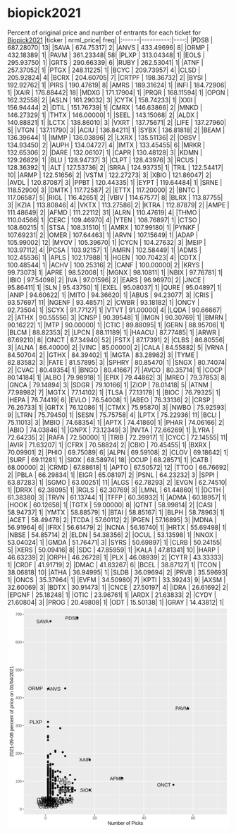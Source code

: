 # biopick2021
Percent of original price and number of entrants for each ticket for [Biopick2021](https://twitter.com/hashtag/Biopick2021)
|ticker | nrml_price| freq|
|:------|----------:|----:|
|PDSB   |  687.28070|   13|
|SAVA   |  674.75317|    2|
|ANVS   |  433.49696|    8|
|ORMP   |  432.18389|    1|
|PAVM   |  361.23348|   58|
|PLXP   |  313.04348|    1|
|EOLS   |  295.93750|    1|
|GRTS   |  290.66339|    6|
|RUBY   |  262.53041|    1|
|ATNF   |  257.37052|    1|
|PTGX   |  248.11225|    1|
|BCYC   |  209.73957|    4|
|CLSD   |  205.92824|    4|
|BCRX   |  204.60705|    7|
|CRTPF  |  198.36732|    2|
|BYSI   |  192.92762|    1|
|PIRS   |  190.47619|    8|
|AMRS   |  189.31624|    1|
|INFI   |  184.72906|    1|
|XAIR   |  176.88442|   18|
|MDXG   |  171.17904|    1|
|PRQR   |  168.11594|    1|
|OPGN   |  162.32558|    2|
|ASLN   |  161.29032|    3|
|CYTK   |  158.74233|    1|
|XXII   |  156.94444|    2|
|DTIL   |  151.76739|    1|
|CMRX   |  146.63866|    2|
|MNKD   |  146.27329|    1|
|THTX   |  146.00000|    1|
|SEEL   |  143.15068|    2|
|ALDX   |  140.88821|    1|
|LCTX   |  138.86010|    3|
|VXRT   |  137.75671|    2|
|LIFE   |  137.27960|    5|
|VTGN   |  137.11790|    3|
|ACIU   |  136.84211|    1|
|SYBX   |  136.81818|    2|
|BEAM   |  136.39644|    1|
|IMMP   |  136.03896|    2|
|LXRX   |  135.51136|    2|
|OBSV   |  134.93450|    2|
|AUPH   |  134.04727|    4|
|IMTX   |  133.45455|    6|
|MRKR   |  132.65306|    2|
|DARE   |  132.06107|    1|
|CAPR   |  130.48128|    3|
|KDMN   |  129.26829|    1|
|BLU    |  128.94737|    3|
|CLPT   |  128.43976|    3|
|RCUS   |  128.36392|    1|
|ALT    |  127.53736|    2|
|SRRA   |  124.93735|    1|
|TRIL   |  122.54417|   10|
|ARMP   |  122.51656|    2|
|VSTM   |  122.27273|    3|
|XBIO   |  121.86047|    2|
|AVDL   |  120.87087|    3|
|PPBT   |  120.44335|    1|
|EYPT   |  119.64484|    1|
|SRNE   |  118.52900|    3|
|DMTK   |  117.72587|    2|
|ETTX   |  117.20000|    2|
|BNTC   |  117.06587|    5|
|RIGL   |  116.42651|    2|
|VBIV   |  114.67577|    8|
|BLRX   |  113.87755|    3|
|KZIA   |  113.80846|    4|
|VKTX   |  113.27586|    2|
|KTRA   |  112.87879|    2|
|AMPE   |  111.48649|    2|
|AFMD   |  111.22112|   31|
|ALRN   |  110.47619|    4|
|THMO   |  110.04566|    1|
|CERC   |  109.46970|    4|
|YTEN   |  108.76897|    1|
|CTSO   |  108.60215|    1|
|STSA   |  108.31510|    1|
|AMRX   |  107.99180|    1|
|PYNKF  |  107.69231|    2|
|OMER   |  107.64463|    1|
|ARVN   |  107.15649|    1|
|ADAP   |  105.99002|   12|
|MYOV   |  105.39670|    1|
|CYCN   |  104.27632|    3|
|MEIP   |  103.97112|    4|
|PCSA   |  103.92157|    1|
|AMRN   |  102.58449|    1|
|ADMS   |  102.45536|    1|
|APLS   |  102.17988|    1|
|HGEN   |  100.70423|    4|
|CDTX   |  100.48544|    1|
|ACHV   |  100.25316|    2|
|CANF   |  100.00000|    2|
|KRYS   |   99.73073|    1|
|APRE   |   98.52008|    1|
|MGNX   |   98.10811|    1|
|NBIX   |   97.76781|    1|
|IBIO   |   97.54098|    2|
|IVA    |   97.01596|    2|
|EARS   |   96.96970|    2|
|JNCE   |   95.86411|    1|
|SLN    |   95.43750|    1|
|EXEL   |   95.08037|    1|
|QURE   |   95.04897|    1|
|ANIP   |   94.60622|    1|
|MITO   |   94.36620|    1|
|ABUS   |   94.23077|    3|
|CRIS   |   93.57697|   11|
|NGENF  |   93.48571|    2|
|CWBR   |   93.18182|    1|
|ONCY   |   92.73504|    1|
|SCYX   |   91.77127|    1|
|VTVT   |   91.00000|    4|
|LQDA   |   90.66667|    2|
|ATHX   |   90.55556|    3|
|CNSP   |   90.39548|    1|
|IMGN   |   90.30769|    1|
|BMRN   |   90.16222|    1|
|MTP    |   90.00000|    1|
|CTIC   |   89.88095|    1|
|GERN   |   88.95706|    1|
|BLCM   |   88.82353|    2|
|LPCN   |   88.11189|    1|
|HAACU  |   87.77485|    1|
|ARWR   |   87.69210|    8|
|ONCT   |   87.34940|   52|
|FSTX   |   87.17391|    2|
|CLBS   |   86.80556|    3|
|ALNA   |   86.40000|    2|
|VINC   |   85.00000|    2|
|CALA   |   84.55882|    5|
|VRNA   |   84.50704|    2|
|GTHX   |   84.39402|    1|
|MGTA   |   83.28982|    3|
|TYME   |   82.83582|    3|
|FATE   |   81.57895|    3|
|SPHRY  |   80.85470|    1|
|SNGX   |   80.74074|    2|
|CVAC   |   80.49354|    1|
|BNGO   |   80.41667|    7|
|AVCO   |   80.35714|    1|
|COCP   |   80.14184|    1|
|ALBO   |   79.98918|    1|
|EPIX   |   79.44862|    3|
|MREO   |   79.37853|    8|
|GNCA   |   79.14894|    3|
|SDGR   |   79.10166|    1|
|ZIOP   |   78.01418|    5|
|ATNM   |   77.98982|    7|
|MGTX   |   77.14102|    1|
|TLSA   |   77.13178|    1|
|BIOC   |   76.79325|    1|
|HEPA   |   76.74419|    6|
|EVLO   |   76.54008|    1|
|ABEO   |   76.33136|    2|
|CRSP   |   76.26733|    1|
|GRTX   |   76.12086|    1|
|CTMX   |   75.95870|    3|
|NWBO   |   75.92593|    9|
|LTRN   |   75.79450|    1|
|SESN   |   75.75758|    4|
|LPTX   |   75.22936|   11|
|BCLI   |   75.11013|    3|
|MBIO   |   74.68354|    1|
|APTX   |   74.41860|    1|
|PHAR   |   74.06166|    2|
|ABIO   |   74.03846|    1|
|GNPX   |   73.12349|    3|
|NVTA   |   72.66269|    1|
|LYRA   |   72.64235|    2|
|RAFA   |   72.50000|    1|
|TRIB   |   72.29917|    1|
|CYCC   |   72.14555|   11|
|AVIR   |   71.63207|    1|
|CFRX   |   70.58824|    2|
|CBIO   |   70.45455|    1|
|BXRX   |   70.09901|    2|
|PHIO   |   69.75089|    6|
|ALPN   |   69.59108|    2|
|CLOV   |   69.18642|    1|
|SURF   |   69.11281|    1|
|SIOX   |   68.58974|   18|
|OCUP   |   68.28571|    1|
|CATB   |   68.00000|    2|
|CRMD   |   67.88618|    1|
|APTO   |   67.50572|   12|
|TTOO   |   66.76692|    2|
|PBLA   |   66.29834|    1|
|EIGR   |   65.08197|    2|
|PSNL   |   64.23232|    3|
|SPPI   |   63.87283|    1|
|SGMO   |   63.00251|   11|
|ALGS   |   62.78293|    2|
|EVGN   |   62.74510|    1|
|DRRX   |   62.38095|    1|
|RGLS   |   62.30769|    3|
|LMNL   |   61.44860|    1|
|DCTH   |   61.38380|    3|
|TRVN   |   61.13744|    1|
|TFFP   |   60.36932|    1|
|ADMA   |   60.18957|    1|
|HOOK   |   60.12658|    1|
|TGTX   |   59.00000|    8|
|QTNT   |   58.99814|    2|
|CASI   |   58.94737|    1|
|YMTX   |   58.88579|    1|
|BTAI   |   58.85167|    1|
|BLPH   |   58.78963|    1|
|ACET   |   58.49478|    2|
|TCDA   |   57.60112|    2|
|PGEN   |   57.16895|    3|
|MDNA   |   56.91964|    6|
|IFRX   |   56.61479|    2|
|NCNA   |   56.16740|    1|
|HRTX   |   55.69498|    1|
|NBSE   |   54.85714|    2|
|ELDN   |   54.38356|    2|
|OCUL   |   53.13598|    1|
|NNOX   |   53.04024|    1|
|GMDA   |   51.76471|    3|
|SYRS   |   50.69897|    1|
|CLRB   |   50.24155|    5|
|XERS   |   50.09416|    8|
|SDC    |   47.85959|    1|
|KALA   |   47.81341|   10|
|HARP   |   46.63239|    2|
|ORPH   |   46.26728|    1|
|PLX    |   46.08939|    2|
|CYTR   |   43.33333|    1|
|CRDF   |   41.91719|    2|
|DMAC   |   41.83267|    6|
|BCEL   |   38.87127|    1|
|TCON   |   38.06818|   10|
|ATHA   |   36.94995|    1|
|SLDB   |   36.09694|    2|
|PRVB   |   35.59693|    1|
|ONCS   |   35.37964|    1|
|EVFM   |   34.50980|    7|
|KPTI   |   33.39243|    9|
|AXSM   |   32.60069|    3|
|BDTX   |   30.91473|    1|
|CNCE   |   27.50197|    4|
|IDRA   |   26.61692|    2|
|EPGNF  |   25.18248|    1|
|OTIC   |   23.96761|    1|
|ARDX   |   21.63833|    2|
|CYDY   |   21.60804|    3|
|PROG   |   20.49808|    1|
|ODT    |   15.50138|    1|
|GRAY   |   14.43812|    1|
![retvspicks](biopicks.png?raw=true)
